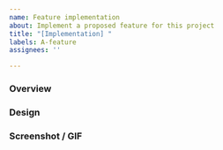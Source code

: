 ```yaml
---
name: Feature implementation
about: Implement a proposed feature for this project
title: "[Implementation] "
labels: A-feature
assignees: ''

---
```


<!-- Give the issue a title that make for a concise, demonstrative name for the sample. The title of the issue will become the name of the sample. -->

### Overview
<!-- One or two sentences describing what the sample will do and how it should behave. A short use case description would also be helpful. -->

### Design
<!-- Link to the feature request or related link -->

### Screenshot / GIF
<!-- A screenshot or gif to better illustrate the UI and how the sample will behave. If not yet available, leave 'TBD' as a reminder for someone to populate this section after the initial implementation is complete. -->
